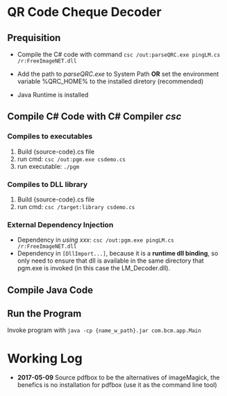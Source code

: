 # QR Code Cheque Decoder

## Prequisition

* Compile the C# code with command `csc /out:parseQRC.exe pingLM.cs /r:FreeImageNET.dll`

* Add the path to _parseQRC.exe_ to System Path __OR__ set the environment variable %QRC_HOME% to the installed diretory (recommended)

* Java Runtime is installed


## Compile C# Code with C# Compiler *csc*

### Compiles to executables
1. Build {source-code}.cs file
1. run cmd: `csc /out:pgm.exe csdemo.cs`
1. run executable: `./pgm`

### Compiles to DLL library
1. Build {source-code}.cs file
1. run cmd: `csc /target:library csdemo.cs`

### External Dependency Injection
- Dependency in *using xxx*: `csc /out:pgm.exe pingLM.cs /r:FreeImageNET.dll`
- Dependency in `[DllImport...]`, because it is a **runtime dll binding**, so only need to ensure that dll is available in the same directory that pgm.exe is invoked (in this case the LM_Decoder.dll).

## Compile Java Code



## Run the Program

Invoke program with `java -cp {name_w_path}.jar com.bcm.app.Main`

# Working Log

- **2017-05-09** Source pdfbox to be the alternatives of imageMagick, the benefics is no installation for pdfbox (use it as the command line tool)
